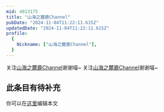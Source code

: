 ```yaml
---
mid: 4013175
title: "山海之麓鹿Channel"
pubDate: "2024-11-04T11:22:11.615Z"
updatedDate: "2024-11-04T11:22:11.615Z"
profile:
  {
    Nickname: ["山海之麓鹿Channel"],
  }
---
```


关注[山海之麓鹿Channel](https://space.bilibili.com/4013175)谢谢喵~ 关注[山海之麓鹿Channel](https://space.bilibili.com/4013175)谢谢喵~

## 此条目有待补充
你可以在[这里](https://github.com/Yuhanawa/VTuber.ICU-Content/edit/master/v/山海之麓鹿Channel/index.md)编辑本文
